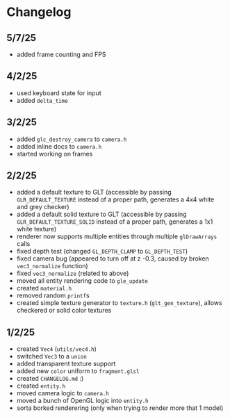 # Changelog

## 5/7/25

- added frame counting and FPS

## 4/2/25

- used keyboard state for input
- added `delta_time`

## 3/2/25

- added `glc_destroy_camera` to `camera.h`
- added inline docs to `camera.h`
- started working on frames

## 2/2/25

- added a default texture to GLT (accessible by passing `GLR_DEFAULT_TEXTURE` instead of a proper path, generates a 4x4 white and grey checker)
- added a default solid texture to GLT (accessible by passing `GLR_DEFAULT_TEXTURE_SOLID` instead of a proper path, generates a 1x1 white texture)
- renderer now supports multiple entities through multiple `glDrawArrays` calls
- fixed depth test (changed `GL_DEPTH_CLAMP` to `GL_DEPTH_TEST`)
- fixed camera bug (appeared to turn off at z -0.3, caused by broken `vec3_normalize` function)
- fixed `vec3_normalize` (related to above)
- moved all entity rendering code to `gle_update`
- created `material.h`
- removed random `printf`s
- created simple texture generator to `texture.h` (`glt_gen_texture`), allows checkered or solid color textures

## 1/2/25

- created `Vec4` (`utils/vec4.h`)
- switched `Vec3` to a `union`
- added transparent texture support
- added new `color` uniform to `fragment.glsl`
- created `CHANGELOG.md` :)
- created `entity.h`
- moved camera logic to `camera.h`
- moved a bunch of OpenGL logic into `entity.h`
- sorta borked renderering (only when trying to render more that 1 model)